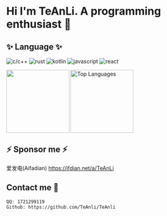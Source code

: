 # Hi I'm TeAnLi. A programming enthusiast 👋

## ✨ Language ✨
![c/c++](https://img.shields.io/badge/-c/c++-grey?style=for-the-badge&logo=c&logoColor=white)
![rust](https://img.shields.io/badge/-rust-grey?style=for-the-badge&logo=rust&logoColor=white)
![kotlin](https://img.shields.io/badge/-kotlin-grey?style=for-the-badge&logo=kotlin&logoColor=white)
![javascript](https://img.shields.io/badge/-javascript-grey?style=for-the-badge&logo=javascript&logoColor=white)
![react](https://img.shields.io/badge/-react-grey?style=for-the-badge&logo=react&logoColor=white)

<img align="left" height="165" src="https://github-readme-stats.vercel.app/api?username=TeAnLi&show_icons=true&theme=dark" />
<img align="center" height="165" src="https://github-readme-stats.vercel.app/api/top-langs/?username=TeAnLi&hide=batchfile&layout=compact&theme=dark" alt="Top Languages"/>

## ⚡ Sponsor me ⚡
爱发电(Aifadian) https://ifdian.net/a/TeAnLi



## Contact me 💬 
```
QQ: 1721299119
Github: https://github.com/TeAnli/TeAnli
```



<!--
**TeAnli/TeAnli** is a ✨ _special_ ✨ repository because its `README.md` (this file) appears on your GitHub profile.

Here are some ideas to get you started:

- 🔭 I’m currently working on ...
- 🌱 I’m currently learning ...
- 👯 I’m looking to collaborate on ...
- 🤔 I’m looking for help with ...
- 💬 Contact me about ...
- 📫 How to reach me: ...
- 😄 Pronouns: ...
- ⚡ Fun fact: ...
-->
